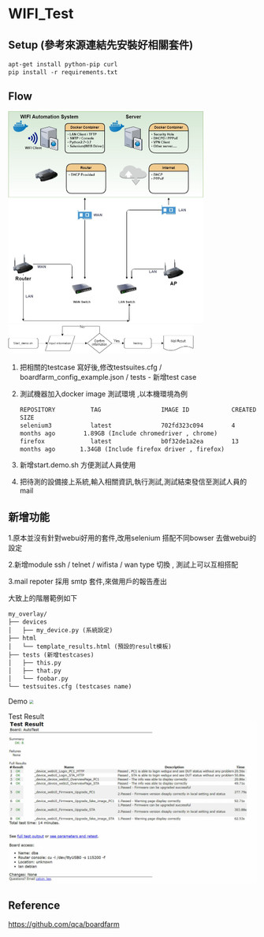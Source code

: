 # WIFI_Test


Setup (參考來源連結先安裝好相關套件)
--------------
```shell
apt-get install python-pip curl
pip install -r requirements.txt
```

Flow
-----------------
<img src="./Flow/Automation WIFI Test Environment.jpg" style="zoom:50%" />
<img src="./Flow/Automation_wifi_flow.jpg" style="zoom:50%" />

1. 把相關的testcase 寫好後,修改testsuites.cfg / boardfarm_config_example.json / tests - 新增test case
2. 測試機器加入docker image 測試環境 ,以本機環境為例
   ```
   REPOSITORY          TAG                 IMAGE ID            CREATED             SIZE
   selenium3           latest              702fd323c094        4 months ago        1.89GB (Include chromedriver , chrome)
   firefox             latest              b0f32de1a2ea        13 months ago       1.34GB (Include firefox driver , firefox)
   ```
   
3. 新增start.demo.sh 方便測試人員使用
4. 把待測的設備接上系統,輸入相關資訊,執行測試,測試結束發信至測試人員的mail 

新增功能
-----------------
1.原本並沒有針對webui好用的套件,改用selenium 搭配不同bowser 去做webui的設定

2.新增module ssh / telnet / wifista / wan type 切換 , 測試上可以互相搭配

3.mail repoter 採用 smtp 套件,來做用戶的報告產出


大致上的階層範例如下
```
my_overlay/
├── devices
│   ├── my_device.py (系統設定)
├── html
│   └── template_results.html (預設的result模板)
├── tests (新增testcases)
│   ├── this.py
│   ├── that.py
│   └── foobar.py
└── testsuites.cfg (testcases name)
```

Demo
<img src="./test_result/start_demo1.gif" style="zoom:50%" />

Test Result
<img src="./test_result/test_result.jpg" style="zoom:50%" />


Reference
-----------------
https://github.com/qca/boardfarm


